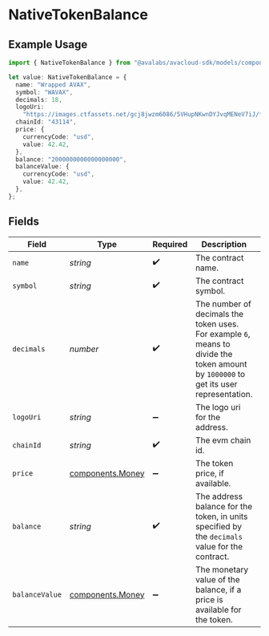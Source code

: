 # NativeTokenBalance

## Example Usage

```typescript
import { NativeTokenBalance } from "@avalabs/avacloud-sdk/models/components";

let value: NativeTokenBalance = {
  name: "Wrapped AVAX",
  symbol: "WAVAX",
  decimals: 18,
  logoUri:
    "https://images.ctfassets.net/gcj8jwzm6086/5VHupNKwnDYJvqMENeV7iJ/fdd6326b7a82c8388e4ee9d4be7062d4/avalanche-avax-logo.svg",
  chainId: "43114",
  price: {
    currencyCode: "usd",
    value: 42.42,
  },
  balance: "2000000000000000000",
  balanceValue: {
    currencyCode: "usd",
    value: 42.42,
  },
};
```

## Fields

| Field                                                                                                                                 | Type                                                                                                                                  | Required                                                                                                                              | Description                                                                                                                           | Example                                                                                                                               |
| ------------------------------------------------------------------------------------------------------------------------------------- | ------------------------------------------------------------------------------------------------------------------------------------- | ------------------------------------------------------------------------------------------------------------------------------------- | ------------------------------------------------------------------------------------------------------------------------------------- | ------------------------------------------------------------------------------------------------------------------------------------- |
| `name`                                                                                                                                | *string*                                                                                                                              | :heavy_check_mark:                                                                                                                    | The contract name.                                                                                                                    | Wrapped AVAX                                                                                                                          |
| `symbol`                                                                                                                              | *string*                                                                                                                              | :heavy_check_mark:                                                                                                                    | The contract symbol.                                                                                                                  | WAVAX                                                                                                                                 |
| `decimals`                                                                                                                            | *number*                                                                                                                              | :heavy_check_mark:                                                                                                                    | The number of decimals the token uses. For example `6`, means to divide the token amount by `1000000` to get its user representation. | 18                                                                                                                                    |
| `logoUri`                                                                                                                             | *string*                                                                                                                              | :heavy_minus_sign:                                                                                                                    | The logo uri for the address.                                                                                                         | https://images.ctfassets.net/gcj8jwzm6086/5VHupNKwnDYJvqMENeV7iJ/fdd6326b7a82c8388e4ee9d4be7062d4/avalanche-avax-logo.svg             |
| `chainId`                                                                                                                             | *string*                                                                                                                              | :heavy_check_mark:                                                                                                                    | The evm chain id.                                                                                                                     | 43114                                                                                                                                 |
| `price`                                                                                                                               | [components.Money](../../models/components/money.md)                                                                                  | :heavy_minus_sign:                                                                                                                    | The token price, if available.                                                                                                        |                                                                                                                                       |
| `balance`                                                                                                                             | *string*                                                                                                                              | :heavy_check_mark:                                                                                                                    | The address balance for the token, in units specified by the `decimals` value for the contract.                                       | 2000000000000000000                                                                                                                   |
| `balanceValue`                                                                                                                        | [components.Money](../../models/components/money.md)                                                                                  | :heavy_minus_sign:                                                                                                                    | The monetary value of the balance, if a price is available for the token.                                                             |                                                                                                                                       |